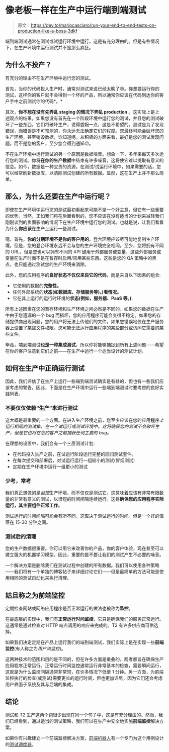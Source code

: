 # 像老板一样在生产中运行端到端测试

> 原文：<https://dev.to/mariocasciaro/run-your-end-to-end-tests-on-production-like-a-boss-3dkf>

端到端测试通常在测试或试运行环境中运行，这是有充分理由的。但是有些情况下，在生产环境中运行测试并不是那么疯狂。

## 为什么不投产？

有充分的理由不在生产环境中运行您的测试。

首先，当你的代码投入生产时，通常对测试来说已经太晚了😓。你想要运行你的测试，这样你的客户就不会得到一个坏的产品，所以通常你应该在代码到达你的客户手中之前测试你的代码*。*

其次，**你不想在没有先弄乱 staging 的情况下弄乱 production** 。这实际上是上述观点的结果。如果您没有首先在一个阶段环境中运行您的测试，并且您的测试破坏了一些东西，它们将破坏生产，说得委婉一点，这是不希望的。测试是为了发现错误，而错误是不可预测的，你永远无法确定它们的程度。您最终可能会破坏您的生产环境，甚至销毁数据，谁知道呢。从积极的方面来看，最好是您的测试发现问题，而不是您的客户，至少您会得到通知😝。

不在生产环境中运行测试的另一个原因是数据噪音。想象一下，多年来每天多次运行您的测试。你将**在你的生产数据**中结束有许多噪音，这将使它难以提取有意义的信息。如今，数据是一种宝贵的资源。在测试/试运行环境中，如果需要的话，您可以经常刷新数据库，以清除测试创建的所有数据。显然，这在生产上并不那么简单。

## 那么，为什么还要在生产中运行呢？

即使在生产环境中运行您的测试最初看起来可能不是一个好主意，但它有一些重要的优势。当然，正如我们将在后面看到的，您不应该在没有适当的计划来减轻我们刚刚谈到的负面影响的情况下在生产环境中运行您的测试。也就是说，让我们看看为什么**你应该**在生产上运行一些测试。

嗯，首先，**你的分期环境不是你的客户用的**。登台环境应该尽可能地复制生产环境，但是，您的登台环境永远不会与您的生产环境完全相同。至少，您将拥有不同的 URL，但是您也可以拥有不同的 API 键用于外部服务或变量，这些外部服务或变量在生产时而不是在暂存时启用/禁用某些东西。这些是您的 QA 策略中的黑点，也只能通过测试您的生产环境来消除。

此外，您的应用程序的**良好状态不仅仅来自它的代码**，而是来自以下因素的组合:

*   它使用的数据的**完整性。**
*   任何外部系统的**状态(如数据库、存储服务等)。)看情况。**
*   它在其上运行的运行时环境的**状态(例如，服务器、PaaS 等。).**

所有上述因素在您的暂存环境和生产环境之间必然是不同的。如果您的数据在生产中由于您遗漏的一个 bug 而损坏，您的应用程序可能会变得不稳定。如果您的存储提供商出现问题，您的用户将无法上传他们的文件。如果您错误地仅在生产服务器上设置了某些文件权限，您可能无法运行应用程序的某些部分或访问它需要的某些文件。

毕竟，端到端测试**也是一种集成测试**，所以你将能够捕捉到所有上述问题——希望在你的客户注意到它们之前——在生产中运行一个适当设计的测试计划。

## 如何在生产中正确运行测试

因此，我们评估了在生产上运行一些端到端测试确实是有益的，但也有一些我们应该考虑的警告。因此，下面是在生产环境中运行一些端到端测试时要考虑的良好实践列表。

### 不要仅仅依赖“生产”来进行测试

这大概是最重要的一个方面。在进入生产环境之前，您至少应该在您的应用程序*上运行相同的测试集，在一个试运行或测试环境中。这将确保您的测试不会破坏生产，但是它也将在您的客户之前捕获任何主要的 bug。*

在理想的设置中，我们会有一个三层测试计划:

*   在代码投入生产之前，在试运行阶段运行完整的回归测试套件。
*   在每次提交和部署后，对试运行运行一组较小的测试(冒烟测试)
*   定期在生产环境中运行一组更小的测试

### 少考，常考

我们真正想做的是*监控*生产环境，而不仅仅是测试它。这意味着应该有非常有限数量的非常有意义的测试，以很短的时间间隔连续运行。这将**确保您的应用程序实际运行，其主要组件正常工作**。

测试运行的时间间隔可能会有所不同，这取决于测试运行的时间。但是一个好的值落在 15-30 分钟之间。

### 测试后的清理

您的生产数据很重要。你可以用它来改善你的产品，你的客户体验，现在甚至可以建立强大的机器学习模型。因此，重要的是不要让我们的测试产生不必要的噪音。

一个解决方案是删除我们在测试过程中创建的所有数据。我们可以使用各种策略——我们将有一个单独的博客帖子来详细讨论它们——但是最简单的方法可能是使用相同的测试自动化来执行清理。

## 姑且称之为前端监控

定期检查网站或网络应用程序是否正常运行的做法也被称为**监控**。

在最底层的实现中，我们有**正常运行时间监控**，它只是确保我们的服务正常运行。这通常是通过检查对 HTTP 端点调用的响应来完成的。T2 有许多供应商可供选择。

如果我们决定定期在产品上运行我们的端到端测试，我们实际上是在实现一些**前端监控**(有人称之为*用户流监控*)。

这两种技术的范围和目的是不同的，但在许多方面是重叠的。两者都旨在确保生产应用程序正常运行。正常运行时间监控通常运行非常基本的检查，需要瞬间运行，这就是为什么监控间隔通常非常短，在许多情况下低至 1 分钟。另一方面，为前端监控执行的检查(或测试)需要更长的运行时间，但也更加详尽，因为它们还会考虑用户界面子系统及其与后端的集成。

## 结论

测试和 T2 生产这两个词很少出现在同一个句子中，这是有充分理由的。然而，我们已经看到，通过适当的测试策略，我们可以在生产中安全地实施**前端监控**解决方案。

如果你有兴趣建立一个前端监控解决方案，[前端机器人](https://frontendrobot.com)有一个专门为这个用例设计的[测试调度器](https://frontendrobot.com/docs/scheduling-runs/)。